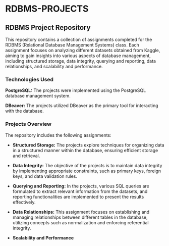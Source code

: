 # RDBMS-PROJECTS

## RDBMS Project Repository
This repository contains a collection of assignments completed for the RDBMS (Relational Database Management Systems) class. Each assignment focuses on analyzing different datasets obtained from Kaggle, aiming to gain insights into various aspects of database management, including structured storage, data integrity, querying and reporting, data relationships, and scalability and performance.

### Technologies Used
**PostgreSQL:** The projects were implemented using the PostgreSQL database management system.

**DBeaver:** The projects utilized DBeaver as the primary tool for interacting with the database.

### Projects Overview
The repository includes the following assignments:

- **Structured Storage:** The projects explore techniques for organizing data in a structured manner within the database, ensuring efficient storage and retrieval.

- **Data Integrity:** The objective of the projects is to maintain data integrity by implementing appropriate constraints, such as primary keys, foreign keys, and data validation rules.

- **Querying and Reporting:** In the projects, various SQL queries are formulated to extract relevant information from the datasets, and reporting functionalities are implemented to present the results effectively.

- **Data Relationships:** This assignment focuses on establishing and managing relationships between different tables in the database, utilizing concepts such as normalization and enforcing referential integrity.

- **Scalability and Performance**

